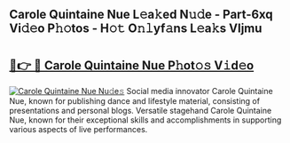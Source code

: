 ## Carole Quintaine Nue L𝚎a𝚔ed N𝚞𝚍e - Part-6xq Vi𝚍𝚎o P𝚑𝚘tos - H𝚘𝚝 O𝚗𝚕yf𝚊ns L𝚎a𝚔s VIjmu

# <h2><a href="http://kfcax6.oniu.top/?m=Carole+Quintaine+Nue">🔗👉 🔴 Carole Quintaine Nue P𝚑ot𝚘𝚜 V𝚒d𝚎o</a></h2>

[![Carole Quintaine Nue Nu𝚍e𝚜](https://i.imgur.com/0qMVB7G.gif)](http://kfcax6.oniu.top/?m=Carole+Quintaine+Nue)
Social media innovator Carole Quintaine Nue, known for publishing dance and lifestyle material, consisting of presentations and personal blogs. Versatile stagehand Carole Quintaine Nue, known for their exceptional skills and accomplishments in supporting various aspects of live performances.  
